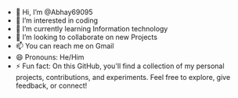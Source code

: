 - 👋 Hi, I’m @Abhay69095
- 👀 I’m interested in coding
- 🌱 I’m currently learning Information technology
- 💞️ I’m looking to collaborate on new Projects
- 📫 You can reach me on Gmail
- 😄 Pronouns: He/Him
- ⚡ Fun fact: On this GitHub, you'll find a collection of my personal projects, contributions, and experiments. Feel free to explore, give feedback, or connect!


